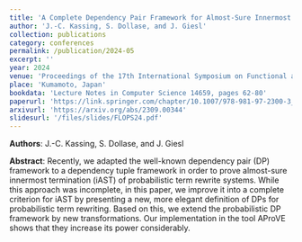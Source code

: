 ```yaml
---
title: 'A Complete Dependency Pair Framework for Almost-Sure Innermost Termination of Probabilistic Term Rewriting'
author: 'J.-C. Kassing, S. Dollase, and J. Giesl'
collection: publications
category: conferences
permalink: /publication/2024-05
excerpt: ''
year: 2024
venue: 'Proceedings of the 17th International Symposium on Functional and Logic Programming (FLOPS 2024)'
place: 'Kumamoto, Japan'
bookdata: 'Lecture Notes in Computer Science 14659, pages 62-80'
paperurl: 'https://link.springer.com/chapter/10.1007/978-981-97-2300-3_4'
arxivurl: 'https://arxiv.org/abs/2309.00344'
slidesurl: '/files/slides/FLOPS24.pdf'
---
```


**Authors**: J.-C. Kassing, S. Dollase, and J. Giesl

**Abstract**:
Recently, we adapted the well-known dependency pair (DP) framework to a dependency tuple framework in order to prove almost-sure innermost termination (iAST) of probabilistic term rewrite systems. While this approach was incomplete, in this paper, we improve it into a complete criterion for iAST by presenting a new, more elegant definition of DPs for probabilistic term rewriting. Based on this, we extend the probabilistic DP framework by new transformations. Our implementation in the tool AProVE shows that they increase its power considerably.